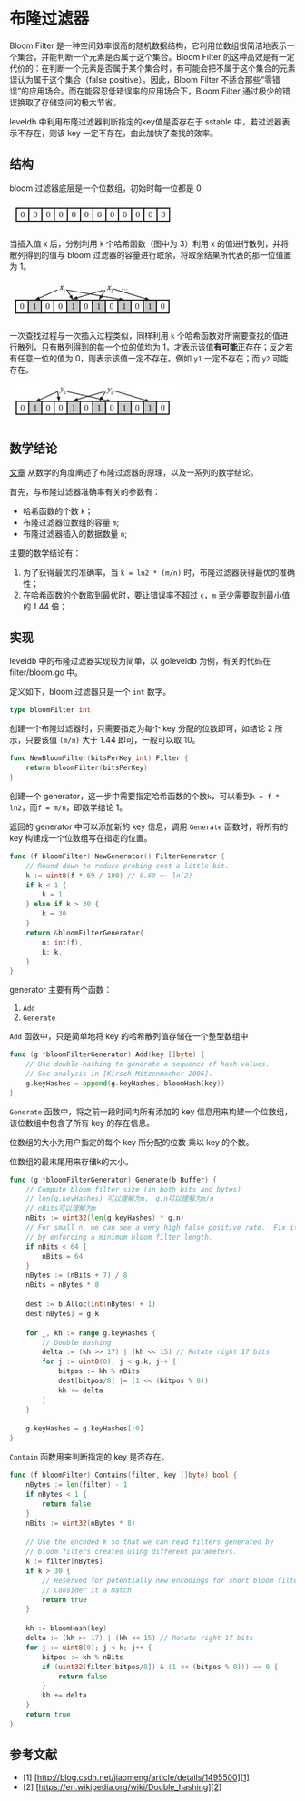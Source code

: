 # 布隆过滤器

Bloom Filter 是一种空间效率很高的随机数据结构，它利用位数组很简洁地表示一个集合，并能判断一个元素是否属于这个集合。Bloom Filter 的这种高效是有一定代价的：在判断一个元素是否属于某个集合时，有可能会把不属于这个集合的元素误认为属于这个集合（false positive）。因此，Bloom Filter 不适合那些“零错误”的应用场合。而在能容忍低错误率的应用场合下，Bloom Filter 通过极少的错误换取了存储空间的极大节省。

leveldb 中利用布隆过滤器判断指定的key值是否存在于 sstable 中，若过滤器表示不存在，则该 key 一定不存在，由此加快了查找的效率。

## 结构

bloom 过滤器底层是一个位数组，初始时每一位都是 0

![初始值](./images/initial.jpg)

当插入值 `x` 后，分别利用 `k` 个哈希函数（图中为 3）利用 `x` 的值进行散列，并将散列得到的值与 bloom 过滤器的容量进行取余，将取余结果所代表的那一位值置为 1。

![插入新值](./images/insert.jpg)

一次查找过程与一次插入过程类似，同样利用 `k` 个哈希函数对所需要查找的值进行散列，只有散列得到的每一个位的值均为 1，才表示该值**有可能**正存在；反之若有任意一位的值为 0，则表示该值一定不存在。例如 `y1` 一定不存在；而 `y2` 可能存在。

![查找特定值](./images/search.jpg)

## 数学结论

[文章][1] 从数学的角度阐述了布隆过滤器的原理，以及一系列的数学结论。

首先，与布隆过滤器准确率有关的参数有：

- 哈希函数的个数 `k`；
- 布隆过滤器位数组的容量 `m`;
- 布隆过滤器插入的数据数量 `n`;

主要的数学结论有：

1. 为了获得最优的准确率，当 `k = ln2 * (m/n)` 时，布隆过滤器获得最优的准确性；
2. 在哈希函数的个数取到最优时，要让错误率不超过 `є`，`m` 至少需要取到最小值的 1.44 倍；

## 实现

leveldb 中的布隆过滤器实现较为简单，以 goleveldb 为例，有关的代码在 filter/bloom.go 中。

定义如下，bloom 过滤器只是一个 `int` 数字。

```go
type bloomFilter int
```

创建一个布隆过滤器时，只需要指定为每个 key 分配的位数即可，如结论 2 所示，只要该值 `(m/n)` 大于 1.44 即可，一般可以取 10。

```go
func NewBloomFilter(bitsPerKey int) Filter {
    return bloomFilter(bitsPerKey)
}
```

创建一个 generator，这一步中需要指定哈希函数的个数`k`，可以看到`k = f * ln2`，而`f = m/n`，即数学结论 1。

返回的 generator 中可以添加新的 key 信息，调用 `Generate` 函数时，将所有的 key 构建成一个位数组写在指定的位置。

```go
func (f bloomFilter) NewGenerator() FilterGenerator {
    // Round down to reduce probing cost a little bit.
    k := uint8(f * 69 / 100) // 0.69 =~ ln(2)
    if k < 1 {
        k = 1
    } else if k > 30 {
        k = 30
    }
    return &bloomFilterGenerator{
        n: int(f),
        k: k,
    }
}
```

generator 主要有两个函数：

1. `Add`
2. `Generate`

`Add` 函数中，只是简单地将 key 的哈希散列值存储在一个整型数组中

```go
func (g *bloomFilterGenerator) Add(key []byte) {
    // Use double-hashing to generate a sequence of hash values.
    // See analysis in [Kirsch,Mitzenmacher 2006].
    g.keyHashes = append(g.keyHashes, bloomHash(key))
}
```

`Generate` 函数中，将之前一段时间内所有添加的 key 信息用来构建一个位数组，该位数组中包含了所有 key 的存在信息。

位数组的大小为用户指定的每个 key 所分配的位数 乘以 key 的个数。

位数组的最末尾用来存储k的大小。

```go
func (g *bloomFilterGenerator) Generate(b Buffer) {
    // Compute bloom filter size (in both bits and bytes)
    // len(g.keyHashes) 可以理解为n， g.n可以理解为m/n
    // nBits可以理解为m
    nBits := uint32(len(g.keyHashes) * g.n)
    // For small n, we can see a very high false positive rate.  Fix it
    // by enforcing a minimum bloom filter length.
    if nBits < 64 {
        nBits = 64
    }
    nBytes := (nBits + 7) / 8
    nBits = nBytes * 8

    dest := b.Alloc(int(nBytes) + 1)
    dest[nBytes] = g.k

    for _, kh := range g.keyHashes {
        // Double Hashing
        delta := (kh >> 17) | (kh << 15) // Rotate right 17 bits
        for j := uint8(0); j < g.k; j++ {
            bitpos := kh % nBits
            dest[bitpos/8] |= (1 << (bitpos % 8))
            kh += delta
        }
    }

    g.keyHashes = g.keyHashes[:0]
}
```

`Contain` 函数用来判断指定的 key 是否存在。

```go
func (f bloomFilter) Contains(filter, key []byte) bool {
    nBytes := len(filter) - 1
    if nBytes < 1 {
        return false
    }
    nBits := uint32(nBytes * 8)

    // Use the encoded k so that we can read filters generated by
    // bloom filters created using different parameters.
    k := filter[nBytes]
    if k > 30 {
        // Reserved for potentially new encodings for short bloom filters.
        // Consider it a match.
        return true
    }

    kh := bloomHash(key)
    delta := (kh >> 17) | (kh << 15) // Rotate right 17 bits
    for j := uint8(0); j < k; j++ {
        bitpos := kh % nBits
        if (uint32(filter[bitpos/8]) & (1 << (bitpos % 8))) == 0 {
            return false
        }
        kh += delta
    }
    return true
}
```

## 参考文献
- \[1\] [http://blog.csdn.net/jiaomeng/article/details/1495500][1]
- \[2\] [https://en.wikipedia.org/wiki/Double_hashing][2]

[1]: http://blog.csdn.net/jiaomeng/article/details/1495500
[2]: https://en.wikipedia.org/wiki/Double_hashing
